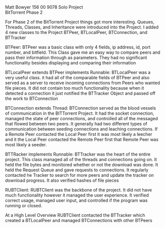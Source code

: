 Matt Bowyer
156 00 9078
Solo Project				
BitTorrent Phase 2

For Phase 2 of the BitTorrent Project things got more interesting. Queues, Threads, Classes, and Inheritance were introduced into the Project. I added 4 new classes to the Project BTPeer, BTLocalPeer, BTConnection, and BTTracker

BTPeer:
	BTPeer was a basic class with only 4 fields, ip address, id, port number, and bitfield. This Class gave me an easy way to compare peers and pass their information through as parameters. They had no significant functionality besides displaying and comparing their information

BTLocalPeer extends BTPeer implements Runnable:
	BTLocalPeer was a very useful class. it had all of the comparable fields of BTPeer and also served as a server to receive incoming connections from Peers who wanted file pieces. It did not contain too much functionality because when it detected a connection it just notified the BTTracker Object and passed off the work to BTConnection

BTConnection extends Thread:
	BTConnection served as the blood vessels of communication in the BITTorrent Project. It had the socket connection, managed the state of peer connections, and controlled all of the messaged that flowed between two peers. It generally had two different types of communication between seeding connections and leaching connections. If a Remote Peer contacted the Local Peer first it was most likely a leecher and it the Local Peer contacted the Remote Peer first that Remote Peer was most likely a seeder.

BTTRacker implements Runnable:
	BTTracker was the heart of the entire project. This class managed all of the threads and connections going on. It held the file bytes and monitored whether or not the download was done. It held the Request Queue and gave requests to connections. It regularly contacted he Tracker to search for more peers and update the tracker on download progress. It also verified hashes of file pieces

RUBTClient:
	RUBTClient was the backbone of the project. It did not have much functionality however it managed the user experience. It verified correct usage, managed user input, and controlled if the program was running or closed.

At a High Level Overview RUBTClient contacted the BTTracker which created a BTLocalPeer and managed BTConnections with other BTPeers
